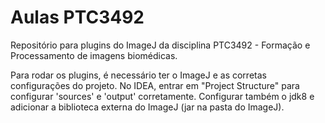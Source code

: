 # Aulas PTC3492
Repositório para plugins do ImageJ da disciplina PTC3492 - Formação e Processamento de imagens biomédicas.

Para rodar os plugins, é necessário ter o ImageJ e as corretas configurações do projeto.
No IDEA, entrar em "Project Structure" para configurar 'sources' e 'output' corretamente.
Configurar também o jdk8 e adicionar a biblioteca externa do ImageJ (jar na pasta do ImageJ).